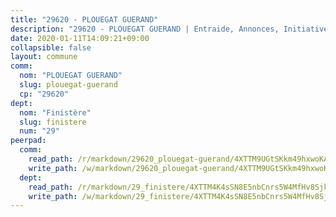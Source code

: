 ```yaml
---
title: "29620 - PLOUEGAT GUERAND"
description: "29620 - PLOUEGAT GUERAND | Entraide, Annonces, Initiatives"
date: 2020-01-11T14:09:21+09:00
collapsible: false
layout: commune
comm:
  nom: "PLOUEGAT GUERAND"
  slug: plouegat-guerand
  cp: "29620"
dept:
  nom: "Finistère"
  slug: finistere
  num: "29"
peerpad:
  comm:
    read_path: /r/markdown/29620_plouegat-guerand/4XTTM9UGtSKkm49hxwoKA9NQQkaUScjGPt4haCoz1puBbSBgK
    write_path: /w/markdown/29620_plouegat-guerand/4XTTM9UGtSKkm49hxwoKA9NQQkaUScjGPt4haCoz1puBbSBgK-K3TgUVi7LaP8NhLFxyx9zhHAMMszTAz6p7DZPuoJmZ5EXRR5mEUB6tHiiy7zsEMoaVxCUZRDWUvzEWB5i6ej4gLxapJzN6KpnBjNyfeL2JmuwWsUj456ApwydnjibzSvA5zeZcto
  dept:
    read_path: /r/markdown/29_finistere/4XTTM4K4sSN8E5nbCnrs5W4MfHv8SjkZXZkMiZwJKZCUFreuC
    write_path: /w/markdown/29_finistere/4XTTM4K4sSN8E5nbCnrs5W4MfHv8SjkZXZkMiZwJKZCUFreuC-K3TgUmttHvLKDBu5vxQ3oPzTia91UxXiaB3vEFjsHJiDiJD9aQfr6ibvcPa75Eo3oX7ob78s9tVxCKrtPM9bLAmDziVCSFjEgZbp3rqL8Ji8Q5aZhxfTcqkGX75WxHS6TQxtiQQ6
---
```


